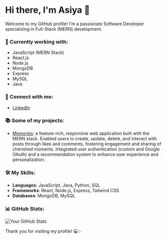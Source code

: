 
# Hi there, I'm Asiya 👋

Welcome to my GitHub profile! I'm a passionate Software Developer specializing in Full-Stack (MERN) development.

### 🌱 Currently working with:
- JavaScript (MERN Stack)
- React.js
- Node.js
- MongoDB
- Express
- MySQL
- Java

### 💼 Connect with me:
- [LinkedIn](https://www.linkedin.com/in/asiyask/)

### 📚 Some of my projects:
- [Memories](https://memories-xulc.onrender.com): a feature-rich, responsive web application built with the MERN stack. Enabled users to create, update, delete, and interact 
  with posts through likes and comments, fostering engagement and sharing of cherished moments. Integrated user authentication (custom and Google OAuth) and a recommendation 
  system to enhance user experience and personalization.


### 🛠️ My Skills:
- **Languages**: JavaScript, Java, Python, SQL
- **Frameworks**: React, Node.js, Express, Tailwind CSS
- **Databases**: MongoDB, MySQL

### 📊 GitHub Stats:
![Your GitHub Stats](https://github-readme-stats.vercel.app/api?username=Asiya338&show_icons=true&count_private=true&hide=prs)

Thank you for visiting my profile! 💻✨

